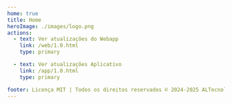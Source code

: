 ```yaml
---
home: true
title: Home
heroImage: ./images/logo.png
actions:
  - text: Ver atualizações do Webapp
    link: /web/1.0.html
    type: primary

  - text: Ver atualizações Aplicativo
    link: /app/1.0.html
    type: primary

footer: Licença MIT | Todos os direitos reservados © 2024-2025 ALTecnologia
---
```


[default-theme-home]: https://vuejs.press/reference/default-theme/frontmatter.html#home-page
